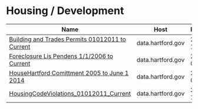 # Housing / Development

Name | Host | Published
---- | ---- | ---------
[Building and Trades Permits 01012011 to Current](../datasets/p2vw-4aab.md) | data.hartford.gov | 2016-11-22
[Foreclosure Lis Pendens 1/1/2006 to Current](../datasets/fz26-vcxr.md) | data.hartford.gov | 2015-06-02
[HouseHartford Comittment 2005 to June 1 2014](../datasets/62ub-3292.md) | data.hartford.gov | 2014-06-03
[HousingCodeViolations_01012011_Current](../datasets/86ax-cfey.md) | data.hartford.gov | 2016-12-14

